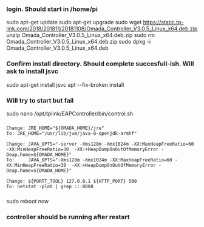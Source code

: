 ### login. Should start in /home/pi ###
sudo apt-get update
sudo apt-get upgrade
sudo wget https://static.tp-link.com/2018/201811/20181108/Omada_Controller_V3.0.5_Linux_x64.deb.zip
unzip Omada_Controller_V3.0.5_Linux_x64.deb.zip
sudo rm Omada_Controller_V3.0.5_Linux_x64.deb.zip
sudo dpkg -i Omada_Controller_V3.0.5_Linux_x64.deb
### Confirm install directory. Should complete succesfull-ish. Will ask to install jsvc ###
sudo apt-get install jsvc
apt --fix-broken install
### Will try to start but fail ###
sudo nano /opt/tplink/EAPController/bin/control.sh
###
  	Change: JRE_HOME="${OMADA_HOME}/jre"
	To:	JRE_HOME="/usr/lib/jvm/java-8-openjdk-armhf"
	
	Change: JAVA_OPTS="-server -Xms128m -Xmx1024m -XX:MaxHeapFreeRatio=60 -XX:MinHeapFreeRatio=30  -XX:+HeapDumpOnOutOfMemoryError -Deap.home=${OMADA_HOME}"
	To:     JAVA_OPTS="-Xms128m -Xmx1024m -XX:MaxHeapFreeRatio=60 -XX:MinHeapFreeRatio=30  -XX:+HeapDumpOnOutOfMemoryError -Deap.home=${OMADA_HOME}"
	
	Change: ${PORTT_TOOL} 127.0.0.1 ${HTTP_PORT} 500
	To:	netstat -plnt | grep :::8088
###
sudo reboot now
### controller should be running after restart ###
